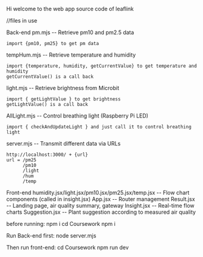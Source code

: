 Hi welcome to the web app source code of leaflink

//files in use

Back-end
pm.mjs -- Retrieve pm10 and pm2.5 data

    import {pm10, pm25} to get pm data

tempHum.mjs -- Retrieve temperature and humidity

    import {temperature, humidity, getCurrentValue} to get temperature and humidity
    getCurrentValue() is a call back

light.mjs -- Retrieve brightness from Microbit

    import { getLightValue } to get brightness
    getLightValue() is a call back

AllLight.mjs -- Control breathing light (Raspberry Pi LED)

    import { checkAndUpdateLight } and just call it to control breathing light

server.mjs -- Transmit different data via URLs

    http://localhost:3000/ + {url}
    url = /pm25
          /pm10
          /light
          /hum
          /temp

Front-end
humidity.jsx/light.jsx/pm10.jsx/pm25.jsx/temp.jsx -- Flow chart components (called in insight.jsx)
App.jsx -- Router management
Result.jsx -- Landing page, air quality summary, gateway
Insight.jsx -- Real-time flow charts
Suggestion.jsx -- Plant suggestion according to measured air quality

before running:
    npm i
    cd Coursework
    npm i

Run Back-end first:
    node server.mjs

Then run front-end:
    cd Coursework
    npm run dev

